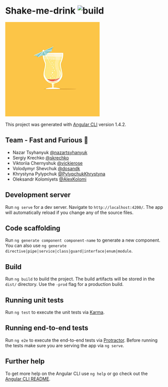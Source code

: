 # Shake-me-drink ![build](https://api.travis-ci.org/Eleks-Angular-learning/shake-me-drink.svg?branch=master)
![Logo](logo.jpg) 

This project was generated with [Angular CLI](https://github.com/angular/angular-cli) version 1.4.2.

## Team - Fast and Furious 🚀

* Nazar Tsyhanyuk [@nazartsyhanyuk](https://github.com/nazartsyhanyuk)
* Sergiy Krechko [@skrechko](https://github.com/skrechko)
* Viktoriia Chernyshuk [@vickierose](https://github.com/vickierose)
* Volodymyr Shevchuk [@dosandk](https://github.com/dosandk)
* Khrystyna Pylypchuk [@PylypchukKhrystyna](https://github.com/PylypchukKhrystyna)
* Oleksandr Kolomiyets [@AlexKolomi](https://github.com/AlexKolomi)

## Development server

Run `ng serve` for a dev server. Navigate to `http://localhost:4200/`. The app will automatically reload if you change any of the source files.

## Code scaffolding

Run `ng generate component component-name` to generate a new component. You can also use `ng generate directive|pipe|service|class|guard|interface|enum|module`.

## Build

Run `ng build` to build the project. The build artifacts will be stored in the `dist/` directory. Use the `-prod` flag for a production build.

## Running unit tests

Run `ng test` to execute the unit tests via [Karma](https://karma-runner.github.io).

## Running end-to-end tests

Run `ng e2e` to execute the end-to-end tests via [Protractor](http://www.protractortest.org/).
Before running the tests make sure you are serving the app via `ng serve`.

## Further help

To get more help on the Angular CLI use `ng help` or go check out the [Angular CLI README](https://github.com/angular/angular-cli/blob/master/README.md).
